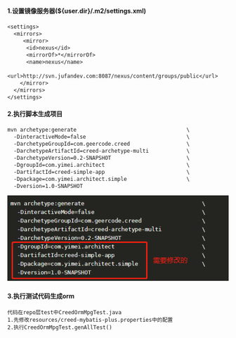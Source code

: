 #### 1.设置镜像服务器(${user.dir}/.m2/settings.xml)
```
<settings>
  <mirrors>
     <mirror>
      <id>nexus</id>
      <mirrorOf>*</mirrorOf>
      <name>nexus</name>
      <url>http://svn.jufandev.com:8087/nexus/content/groups/public</url>
    </mirror>
  </mirrors>
</settings>
```
#### 2.执行脚本生成项目
```
mvn archetype:generate                                   \
  -DinteractiveMode=false                                \
  -DarchetypeGroupId=com.geercode.creed                  \
  -DarchetypeArtifactId=creed-archetype-multi            \
  -DarchetypeVersion=0.2-SNAPSHOT                        \
  -DgroupId=com.yimei.architect                          \
  -DartifactId=creed-simple-app                          \
  -Dpackage=com.yimei.architect.simple                   \
  -Dversion=1.0-SNAPSHOT
```
![](../../asset/instruction/archetype/archetype-multi_01.png)
#### 3.执行测试代码生成orm
```
代码在repo层test中CreedOrmMpgTest.java
1.先修改resources/creed-mybatis-plus.properties中的配置
2.执行CreedOrmMpgTest.genAllTest()
```
